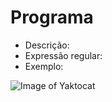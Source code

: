 # Programa

- Descrição: 
- Expressão regular:
- Exemplo:

![Image of Yaktocat](https://octodex.github.com/images/yaktocat.png)